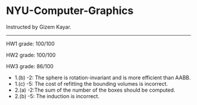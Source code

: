 # NYU-Computer-Graphics

Instructed by Gizem Kayar.

---

HW1 grade: 100/100

HW2 grade: 100/100

HW3 grade: 86/100
- 1.(b) -2: The sphere is rotation-invariant and is more efficient than AABB. 
- 1.(c) -5: The cost of refitting the bounding volumes is incorrect. 
- 2.(a) -2:The sum of the number of the boxes should be computed. 
- 2.(b) -5: The induction is incorrect.
